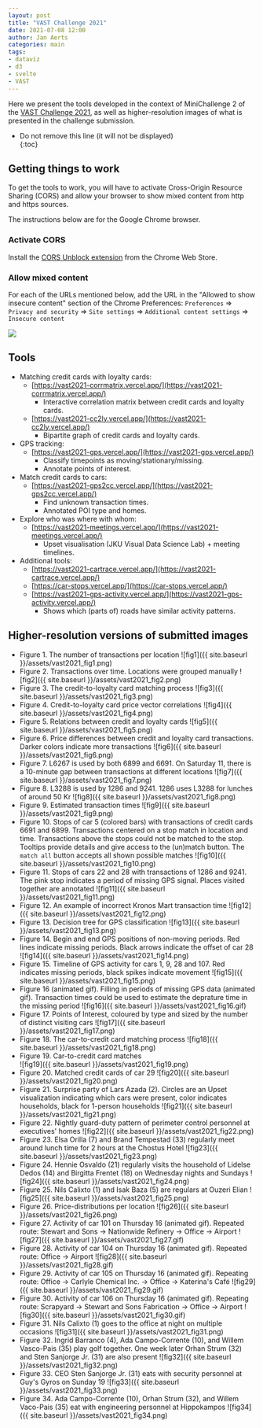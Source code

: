 ```yaml
---
layout: post
title: "VAST Challenge 2021"
date: 2021-07-08 12:00
author: Jan Aerts
categories: main
tags:
- dataviz
- d3
- svelte
- VAST
---
```

Here we present the tools developed in the context of MiniChallenge 2 of the [VAST Challenge 2021](https://vast-challenge.github.io/2021/), as well as higher-resolution images of what is presented in the challenge submission.

* Do not remove this line (it will not be displayed)                            
{:toc}

## Getting things to work
To get the tools to work, you will have to activate Cross-Origin Resource Sharing (CORS) and allow your browser to show mixed content from http and https sources.

The instructions below are for the Google Chrome browser.

### Activate CORS
Install the [CORS Unblock extension](https://chrome.google.com/webstore/detail/cors-unblock/lfhmikememgdcahcdlaciloancbhjino?hl=en) from the Chrome Web Store.

### Allow mixed content
For each of the URLs mentioned below, add the URL in the "Allowed to show insecure content" section of the Chrome Preferences: `Preferences` => `Privacy and security` => `Site settings` => `Additional content settings` => `Insecure content`

![]({{site.baseurl}}/assets/vast2021_insecure_content.png)

## Tools
* Matching credit cards with loyalty cards:
  * [https://vast2021-corrmatrix.vercel.app/](https://vast2021-corrmatrix.vercel.app/)
    * Interactive correlation matrix between credit cards and loyalty cards.
  * [https://vast2021-cc2ly.vercel.app/](https://vast2021-cc2ly.vercel.app/)
    * Bipartite graph of credit cards and loyalty cards.
* GPS tracking:
  * [https://vast2021-gps.vercel.app/](https://vast2021-gps.vercel.app/)
    * Classify timepoints as moving/stationary/missing.
    * Annotate points of interest.
* Match credit cards to cars:
  * [https://vast2021-gps2cc.vercel.app/](https://vast2021-gps2cc.vercel.app/)
    * Find unknown transaction times.
    * Annotated POI type and homes.
* Explore who was where with whom:
  * [https://vast2021-meetings.vercel.app/](https://vast2021-meetings.vercel.app/)
    * Upset visualisation (JKU Visual Data Science Lab) + meeting timelines.
* Additional tools:
  * [https://vast2021-cartrace.vercel.app/](https://vast2021-cartrace.vercel.app/)
  * [https://car-stops.vercel.app/](https://car-stops.vercel.app/)
  * [https://vast2021-gps-activity.vercel.app/](https://vast2021-gps-activity.vercel.app/)
    * Shows which (parts of) roads have similar activity patterns.
  

## Higher-resolution versions of submitted images
* Figure 1. The number of transactions per location
![fig1]({{ site.baseurl }}/assets/vast2021_fig1.png)
* Figure 2. Transactions over time. Locations were grouped manually
![fig2]({{ site.baseurl }}/assets/vast2021_fig2.png)
* Figure 3. The credit-to-loyalty card matching process
![fig3]({{ site.baseurl }}/assets/vast2021_fig3.png)
* Figure 4. Credit-to-loyalty card price vector correlations
![fig4]({{ site.baseurl }}/assets/vast2021_fig4.png)
* Figure 5. Relations between credit and loyalty cards
![fig5]({{ site.baseurl }}/assets/vast2021_fig5.png)
* Figure 6. Price differences between credit and loyalty card transactions. Darker colors indicate more transactions
![fig6]({{ site.baseurl }}/assets/vast2021_fig6.png)
* Figure 7. L6267 is used by both 6899 and 6691. On Saturday 11, there is a 10-minute gap between transactions at different locations
![fig7]({{ site.baseurl }}/assets/vast2021_fig7.png)
* Figure 8. L3288 is used by 1286 and 9241. 1286 uses L3288 for lunches of around 50 Kr
![fig8]({{ site.baseurl }}/assets/vast2021_fig8.png)
* Figure 9. Estimated transaction times
![fig9]({{ site.baseurl }}/assets/vast2021_fig9.png)
* Figure 10. Stops of car 5 (colored bars) with transactions of credit cards 6691 and 6899. Transactions centered on a stop match in location and time. Transactions above the stops could not be matched to the stop. Tooltips provide details and give access to the (un)match button. The `match all` button accepts all shown possible matches
![fig10]({{ site.baseurl }}/assets/vast2021_fig10.png)
* Figure 11. Stops of cars 22 and 28 with transactions of 1286 and 9241. The pink stop indicates a period of missing GPS signal. Places visited together are annotated
![fig11]({{ site.baseurl }}/assets/vast2021_fig11.png)
* Figure 12. An example of incorrect Kronos Mart transaction time
![fig12]({{ site.baseurl }}/assets/vast2021_fig12.png)
* Figure 13. Decision tree for GPS classification
![fig13]({{ site.baseurl }}/assets/vast2021_fig13.png)
* Figure 14. Begin and end GPS positions of non-moving periods. Red lines indicate missing periods. Black arrows indicate the offset of car 28
![fig14]({{ site.baseurl }}/assets/vast2021_fig14.png)
* Figure 15. Timeline of GPS activity for cars 1, 9, 28 and 107. Red indicates missing periods, black spikes indicate movement
![fig15]({{ site.baseurl }}/assets/vast2021_fig15.png)
* Figure 16 (animated gif). Filling in periods of missing GPS data (animated gif). Transaction times could be used to estimate the deprature time in the missing period
![fig16]({{ site.baseurl }}/assets/vast2021_fig16.gif)
* Figure 17. Points of Interest, coloured by type and sized by the number of distinct visiting cars
![fig17]({{ site.baseurl }}/assets/vast2021_fig17.png)
* Figure 18. The car-to-credit card matching process
![fig18]({{ site.baseurl }}/assets/vast2021_fig18.png)
* Figure 19. Car-to-credit card matches<br/>
![fig19]({{ site.baseurl }}/assets/vast2021_fig19.png)
* Figure 20. Matched credit cards of car 29
![fig20]({{ site.baseurl }}/assets/vast2021_fig20.png)
* Figure 21. Surprise party of Lars Azada (2). Circles are an Upset visualization indicating which cars were present, color indicates households, black for 1-person households
![fig21]({{ site.baseurl }}/assets/vast2021_fig21.png)
* Figure 22. Nightly guard-duty pattern of perimeter control personnel at executives' homes
![fig22]({{ site.baseurl }}/assets/vast2021_fig22.png)
* Figure 23. Elsa Orilla (7) and Brand Tempestad (33) regularly meet around lunch time for 2 hours at the Chostus Hotel
![fig23]({{ site.baseurl }}/assets/vast2021_fig23.png)
* Figure 24. Hennie Osvaldo (21) regularly visits the household of Lidelse Dedos (14) and Birgitta Frentet (18) on Wednesday nights and Sundays
![fig24]({{ site.baseurl }}/assets/vast2021_fig24.png)
* Figure 25. Nils Calixto (1) and Isak Baza (5) are regulars at Ouzeri Elian
![fig25]({{ site.baseurl }}/assets/vast2021_fig25.png)
* Figure 26. Price-distributions per location
![fig26]({{ site.baseurl }}/assets/vast2021_fig26.png)
* Figure 27. Activity of car 101 on Thursday 16 (animated gif). Repeated route: Stewart and Sons -> Nationwide Refinery -> Office -> Airport
![fig27]({{ site.baseurl }}/assets/vast2021_fig27.gif)
* Figure 28. Activity of car 104 on Thursday 16 (animated gif). Repeated route: Office -> Airport
![fig28]({{ site.baseurl }}/assets/vast2021_fig28.gif)
* Figure 29. Activity of car 105 on Thursday 16 (animated gif). Repeating route: Office -> Carlyle Chemical Inc. -> Office -> Katerina's Café
![fig29]({{ site.baseurl }}/assets/vast2021_fig29.gif)
* Figure 30. Activity of car 106 on Thursday 16 (animated gif). Repeating route: Scrapyard -> Stewart and Sons Fabrication -> Office -> Airport
![fig30]({{ site.baseurl }}/assets/vast2021_fig30.gif)
* Figure 31. Nils Calixto (1) goes to the office at night on multiple occasions
![fig31]({{ site.baseurl }}/assets/vast2021_fig31.png)
* Figure 32. Ingrid Barranco (4), Ada Campo-Corrente (10), and Willem Vasco-Pais (35) play golf together. One week later Orhan Strum (32) and Sten Sanjorge Jr. (31) are also present
![fig32]({{ site.baseurl }}/assets/vast2021_fig32.png)
* Figure 33. CEO Sten Sanjorge Jr. (31) eats with security personnel at Guy's Gyros on Sunday 19
![fig33]({{ site.baseurl }}/assets/vast2021_fig33.png)
* Figure 34. Ada Campo-Corrente (10), Orhan Strum (32), and Willem Vaco-Pais (35) eat with engineering personnel at Hippokampos
![fig34]({{ site.baseurl }}/assets/vast2021_fig34.png)

